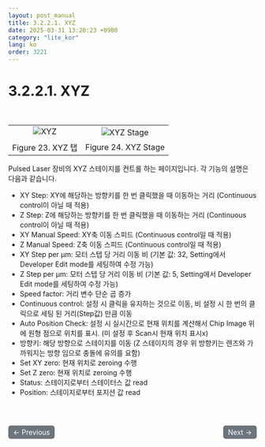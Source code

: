 ```yaml
---
layout: post_manual
title: 3.2.2.1.	XYZ
date: 2025-03-31 13:20:23 +0900
category: "lite_kor"
lang: ko
order: 3221
---
```


# 3.2.2.1. XYZ

<br/> <!-- 한줄 띄기 -->

<!-- 2x2 이미지 테이블 -->
<table align="center">
  <tr>
    <td align="center">
      <img src="/assets/Chapter-3/XYZ.png" alt="XYZ">
      <div style="margin-top: 10px;">Figure 23. XYZ 탭</div>
    </td>
    <td align="center">
      <img src="/assets/Chapter-3/XYZ Stage.png" alt="XYZ Stage">
      <div style="margin-top: 10px;">Figure 24. XYZ Stage</div>
    </td>
  </tr>
</table>

Pulsed Laser 장비의 XYZ 스테이지를 컨트롤 하는 페이지입니다. 각 기능의 설명은 다음과 같습니다.
-	XY Step: XY에 해당하는 방향키를 한 번 클릭했을 때 이동하는 거리 (Continuous control이 아닐 때 적용)
-	Z Step: Z에 해당하는 방향키를 한 번 클릭했을 때 이동하는 거리 (Continuous control이 아닐 때 적용)
-	XY Manual Speed: XY축 이동 스피드 (Continuous control일 때 적용)
-	Z Manual Speed: Z축 이동 스피드 (Continuous control일 때 적용)
-	XY Step per μm: 모터 스텝 당 거리 이동 비 (기본 값: 32, Setting에서 Developer Edit mode를 세팅하여 수정 가능)
-	Z Step per μm: 모터 스텝 당 거리 이동 비 (기본 값: 5, Setting에서 Developer Edit mode를 세팅하여 수정 가능)
-	Speed factor: 거리 변수 단순 곱 증가
-	Continuous control: 설정 시 클릭을 유지하는 것으로 이동, 비 설정 시 한 번의 클릭으로 세팅 된 거리(Step값) 만큼 이동
-	Auto Position Check: 설정 시 실시간으로 현재 위치를 계산해서 Chip Image 위에 원형 점으로 위치를 표시. (미 설정 후 Scan시 현재 위치 표시x)
-	방향키: 해당 방향으로 스테이지를 이동 (Z 스테이지의 경우 위 방향키는 렌즈와 가까워지는 방향 임으로 충돌에 유의를 요함)
-	Set XY zero: 현재 위치로 zeroing 수행
-	Set Z zero: 현재 위치로 zeroing 수행
-	Status: 스테이지로부터 스테이터스 값 read
-	Position: 스테이지로부터 포지션 값 read
 


<!-- 이전/다음 페이지 버튼 -->
<br/>
<br/>
<div style="display: flex; justify-content: space-between; align-items: center; margin-top: 10;">
  <!-- 이전 페이지 버튼 -->
  <a href="/manuals/manuals_lite_kor/Chapter 3/Chapter 3-2-2/" class="btn btn-primary" style="display: inline-block; padding: 5px 10px; background-color: #6c757d; color: white; text-decoration: none; border-radius: 5px;">
    ← Previous
  </a>

  <!-- 다음 페이지 버튼 -->
  <a href="/manuals/manuals_lite_kor/Chapter 3/Chapter 3-2-2-2/" class="btn btn-primary" style="display: inline-block; padding: 5px 10px; background-color: #6c757d; color: white; text-decoration: none; border-radius: 5px;">
    Next →
  </a>
</div>